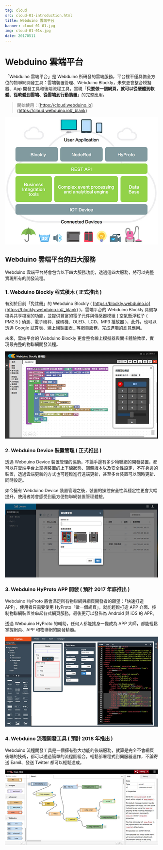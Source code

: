 ```yaml
---
tag: cloud
src: cloud-01-introduction.html
title: Webduino 雲端平台
banner: cloud-01-01.jpg
img: cloud-01-01s.jpg
date: 20170511
---
```


<!-- @@master  = ../../_layout.html-->

<!-- @@block  =  meta-->

<title>Webduino 雲端平台 :::: Webduino = Web × Arduino</title>

<meta name="description" content="「Webduino 雲端平台」是 Webduino 所研發的雲端服務，平台裡不僅具備全方位的物聯網開發工具：雲端裝置管理、Webduino Blockly，未來更會整合模擬器、App 開發工具和後端流程工具，實現「只要做一個網頁，就可以從硬體到軟體、從軟體到雲端、從雲端到行動裝置」的完整應用。">

<meta itemprop="description" content="「Webduino 雲端平台」是 Webduino 所研發的雲端服務，平台裡不僅具備全方位的物聯網開發工具：雲端裝置管理、Webduino Blockly，未來更會整合模擬器、App 開發工具和後端流程工具，實現「只要做一個網頁，就可以從硬體到軟體、從軟體到雲端、從雲端到行動裝置」的完整應用。">

<meta property="og:description" content="「Webduino 雲端平台」是 Webduino 所研發的雲端服務，平台裡不僅具備全方位的物聯網開發工具：雲端裝置管理、Webduino Blockly，未來更會整合模擬器、App 開發工具和後端流程工具，實現「只要做一個網頁，就可以從硬體到軟體、從軟體到雲端、從雲端到行動裝置」的完整應用。">

<meta property="og:title" content="Webduino 雲端平台" >

<meta property="og:url" content="https://webduino.io/tutorials/cloud-01-introduction.html">

<meta property="og:image" content="https://webduino.io/img/tutorials/cloud-01-01s.jpg">

<meta itemprop="image" content="https://webduino.io/img/tutorials/cloud-01-01s.jpg">

<include src="../_include-tutorials.html"></include>

<!-- @@close-->

<!-- @@block  =  preAndNext-->

<include src="../_include-tutorials-content.html"></include>

<!-- @@close-->


<!-- @@block  =  tutorials-->
# Webduino 雲端平台

「Webduino 雲端平台」是 Webduino 所研發的雲端服務，平台裡不僅具備全方位的物聯網開發工具：雲端裝置管理、Webduino Blockly，未來更會整合模擬器、App 開發工具和後端流程工具，實現「**只要做一個網頁，就可以從硬體到軟體、從軟體到雲端、從雲端到行動裝置**」的完整應用。

> 開始使用：[https://cloud.webduino.io](https://cloud.webduino.io#_blank)

![](../img/tutorials/cloud-01-02.jpg)

## Webduino 雲端平台的四大服務

Webduino 雲端平台將會包含以下四大服務功能，透過這四大服務，將可以完整實現所有的開發流程。

### 1. Webduino Blockly 程式積木 ( 正式推出 )

有別於目前「免註冊」的 Webduino Blockly ( [https://blockly.webduino.io](https://blockly.webduino.io#_blank) )，雲端平台的 Webduino Blockly 具備存檔與共享檔案的功能，並提供豐富的電子元件與傳感器模組 ( 空氣懸浮粒子 ( PM2.5 ) 偵測、電子磅秤、條碼機、OLED、LCD、MP3 播放器 )，此外，也可以透過 Google 試算表、線上繪製圖表...等網頁服務，完成進階的創意應用。

未來，雲端平台的 Webduino Blockly 更會整合線上模擬器與關卡體驗教學，實現最完整的物聯網開發流程。

![](../img/tutorials/cloud-01-03.jpg)

### 2. Webduino Device 裝置管理 ( 正式推出 )

透過 Webduino Device 裝置管理的協助，不論手邊有多少物聯網的開發裝置，都可以在雲端平台上掌握裝置的上下線狀態、韌體版本以及安全性設定，不在身邊的裝置，透過雲端更新的方式也可輕鬆進行遠端更新，甚至多台裝置可以同時更新、同時設定。

如今擁有 Webduino Device 裝置管理之後，裝置的操控安全性與穩定性更會大幅提升，使用者將會感受到最方便物聯網裝置管理體驗。

![](../img/tutorials/cloud-01-04.jpg)

### 3. Webduino HyProto APP 開發 ( 預計 2017 年底推出 )

Webduino HyProto 將會滿足所有物聯網與網頁開發者的願望：「快速打造 APP」，使用者只需要使用 HyProto「做一個網頁」，就能輕鬆打造 APP 介面、控制物聯網裝置並串起各式網頁服務，最後更可以發佈為 Android 與 iOS 的 APP。

透過 Webduino HyProto 的輔助，任何人都能搖身一變成為 APP 大師，都能輕鬆掌握網頁、APP 和物聯網的開發精髓。

![](../img/tutorials/cloud-01-05.jpg)

### 4. Webduino 流程開發工具 ( 預計 2018 年推出 )

Webduino 流程開發工具是一個擁有強大功能的後端服務，就算是完全不會網頁後端的技術，都可以透過簡單的流程圖組合，輕鬆部署程式到伺服器運作，不論寄送 Eamil、發送 Twitter 都可以輕鬆達成。

![](../img/tutorials/cloud-01-06.jpg)
<!-- @@close-->

